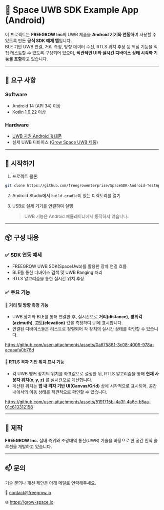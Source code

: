 # 📡 Space UWB SDK Example App (Android)

이 프로젝트는 **FREEGROW Inc**의 UWB 제품을 **Android 기기와 연동**하여 사용할 수 있도록 만든 **공식 SDK 예제 앱**입니다.  
BLE 기반 UWB 연결, 거리 측정, 방향 데이터 수신, RTLS 위치 추정 등 핵심 기능을 직접 테스트할 수 있도록 구성되어 있으며, **직관적인 UI와 실시간 디바이스 상태 시각화 기능을 포함**하고 있습니다.

---

## 🔧 요구 사항

### Software
- Android 14 (API 34) 이상
- Kotlin 1.9.22 이상

### Hardware
- [UWB 지원 Android 휴대폰](https://blog.naver.com/growdevelopers/223812647964)
- 실제 UWB 디바이스 [(Grow Space UWB 제품)](https://grow-space.io/product/n1-mk-01/)

---

## 🚀 시작하기

1. 프로젝트 클론:
```bash
git clone https://github.com/freegrowenterprise/SpaceSDK-Android-TestApp.git
```

2. Android Studio에서 `build.gradle`이 있는 디렉토리를 열기

3. USB로 실제 기기를 연결하여 실행
   > UWB 기능은 Android 에뮬레이터에서 동작하지 않습니다.

---

## 📦 구성 내용

### ✅ SDK 연동 예제
- FREEGROW UWB SDK(SpaceUwb)를 활용한 장치 연결 흐름
- BLE를 통한 디바이스 검색 및 UWB Ranging 처리
- RTLS 알고리즘을 통한 실시간 위치 추정

### ✅ 주요 기능

#### 📏 거리 및 방향 측정 기능
- UWB 장치와 BLE를 통해 연결한 후, 실시간으로 **거리(distance)**, **방위각(azimuth)**, **고도(elevation)** 값을 측정하여 UI에 표시합니다.
- 연결된 디바이스들은 리스트로 정렬되어 각 장치의 실시간 상태를 확인할 수 있습니다.

https://github.com/user-attachments/assets/0a675881-3c08-4009-978a-acaaafa0b76d



#### 🧭 RTLS 격자 기반 위치 표시 기능
- 각 UWB 앵커 장치의 위치를 좌표값으로 설정한 뒤, RTLS 알고리즘을 통해 **현재 사용자 위치(x, y, z)** 를 실시간으로 계산합니다.
- 계산된 위치는 **앱 내 격자 기반 UI(Canvas/Grid)** 상에 시각적으로 표시되어, 공간 내에서의 이동 상태를 직관적으로 확인할 수 있습니다.

https://github.com/user-attachments/assets/5191715b-4a3f-4a6c-b5aa-01c610312158

---

## 🏢 제작

**FREEGROW Inc.**
실내 측위와 초광대역 통신(UWB) 기술을 바탕으로 한 공간 인식 솔루션을 개발하고 있습니다.

---

## 📫 문의

기술 문의나 개선 제안은 아래 메일로 연락해주세요.

📮 contact@freegrow.io

🌐 https://grow-space.io
